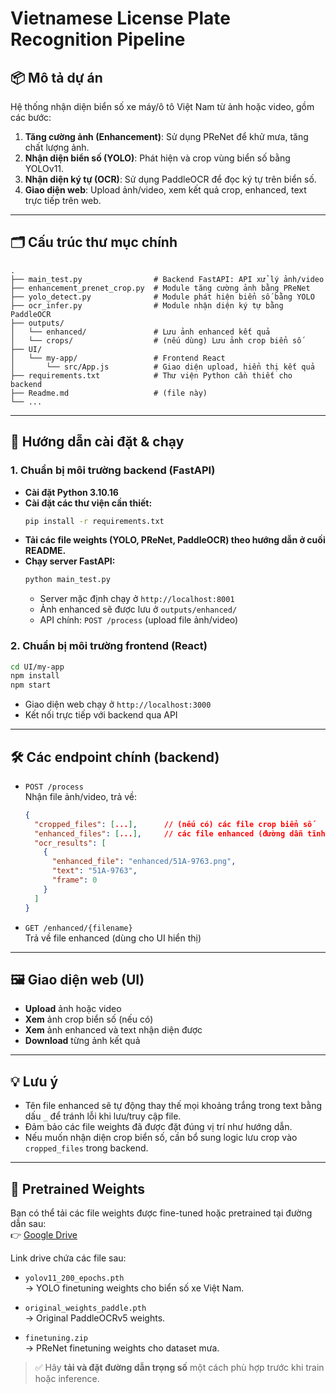 # Vietnamese License Plate Recognition Pipeline

## 📦 Mô tả dự án

Hệ thống nhận diện biển số xe máy/ô tô Việt Nam từ ảnh hoặc video, gồm các bước:
1. **Tăng cường ảnh (Enhancement)**: Sử dụng PReNet để khử mưa, tăng chất lượng ảnh.
2. **Nhận diện biển số (YOLO)**: Phát hiện và crop vùng biển số bằng YOLOv11.
3. **Nhận diện ký tự (OCR)**: Sử dụng PaddleOCR để đọc ký tự trên biển số.
4. **Giao diện web**: Upload ảnh/video, xem kết quả crop, enhanced, text trực tiếp trên web.

---

## 🗂️ Cấu trúc thư mục chính

```
.
├── main_test.py                # Backend FastAPI: API xử lý ảnh/video
├── enhancement_prenet_crop.py  # Module tăng cường ảnh bằng PReNet
├── yolo_detect.py              # Module phát hiện biển số bằng YOLO
├── ocr_infer.py                # Module nhận diện ký tự bằng PaddleOCR
├── outputs/
│   └── enhanced/               # Lưu ảnh enhanced kết quả
│   └── crops/                  # (nếu dùng) Lưu ảnh crop biển số
├── UI/
│   └── my-app/                 # Frontend React
│       └── src/App.js          # Giao diện upload, hiển thị kết quả
├── requirements.txt            # Thư viện Python cần thiết cho backend
├── Readme.md                   # (file này)
└── ...
```

---

## 🚀 Hướng dẫn cài đặt & chạy

### 1. Chuẩn bị môi trường backend (FastAPI)

- **Cài đặt Python 3.10.16**
- **Cài đặt các thư viện cần thiết:**
  ```bash
  pip install -r requirements.txt
  ```
- **Tải các file weights (YOLO, PReNet, PaddleOCR) theo hướng dẫn ở cuối README.**
- **Chạy server FastAPI:**
  ```bash
  python main_test.py
  ```
  - Server mặc định chạy ở `http://localhost:8001`
  - Ảnh enhanced sẽ được lưu ở `outputs/enhanced/`
  - API chính: `POST /process` (upload file ảnh/video)

### 2. Chuẩn bị môi trường frontend (React)

```bash
cd UI/my-app
npm install
npm start
```
- Giao diện web chạy ở `http://localhost:3000`
- Kết nối trực tiếp với backend qua API

---

## 🛠️ Các endpoint chính (backend)

- `POST /process`  
  Nhận file ảnh/video, trả về:
  ```json
  {
    "cropped_files": [...],      // (nếu có) các file crop biển số
    "enhanced_files": [...],     // các file enhanced (đường dẫn tĩnh)
    "ocr_results": [
      {
        "enhanced_file": "enhanced/51A-9763.png",
        "text": "51A-9763",
        "frame": 0
      }
    ]
  }
  ```
- `GET /enhanced/{filename}`  
  Trả về file enhanced (dùng cho UI hiển thị)

---

## 🖼️ Giao diện web (UI)

- **Upload** ảnh hoặc video
- **Xem** ảnh crop biển số (nếu có)
- **Xem** ảnh enhanced và text nhận diện được
- **Download** từng ảnh kết quả

---

## 💡 Lưu ý

- Tên file enhanced sẽ tự động thay thế mọi khoảng trắng trong text bằng dấu `_` để tránh lỗi khi lưu/truy cập file.
- Đảm bảo các file weights đã được đặt đúng vị trí như hướng dẫn.
- Nếu muốn nhận diện crop biển số, cần bổ sung logic lưu crop vào `cropped_files` trong backend.

---

## 🔗 Pretrained Weights

Bạn có thể tải các file weights được fine-tuned hoặc pretrained tại đường dẫn sau:  
👉 [Google Drive](https://drive.google.com/drive/folders/1tqchFpQig-Q3iDR3kzcSPCYQ-UGNSHvC?usp=sharing)

Link drive chứa các file sau:

- `yolov11_200_epochs.pth`  
  → YOLO finetuning weights cho biển số xe Việt Nam.

- `original_weights_paddle.pth`  
  → Original PaddleOCRv5 weights.

- `finetuning.zip`  
  → PReNet finetuning weights cho dataset mưa.

> ✅ Hãy **tải và đặt đường dẫn trọng số** một cách phù hợp trước khi train hoặc inference.


